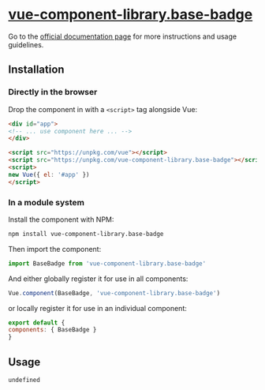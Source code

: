 # [vue-component-library.base-badge](https://www.vuecomponentlibrary.com/components/base-badge.html)

Go to the [official documentation page](https://www.vuecomponentlibrary.com/components/base-badge.html) for more instructions and usage guidelines.

## Installation

### Directly in the browser

Drop the component in with a `<script>` tag alongside Vue:

```html
<div id="app">
<!-- ... use component here ... -->
</div>

<script src="https://unpkg.com/vue"></script>
<script src="https://unpkg.com/vue-component-library.base-badge"></script>
<script>
new Vue({ el: '#app' })
</script>
```

### In a module system

Install the component with NPM:

```bash
npm install vue-component-library.base-badge
```

Then import the component:

```js
import BaseBadge from 'vue-component-library.base-badge'
```

And either globally register it for use in all components:

```js
Vue.component(BaseBadge, 'vue-component-library.base-badge')
```

or locally register it for use in an individual component:

```js
export default {
components: { BaseBadge }
}
```

## Usage

```html
undefined
```
